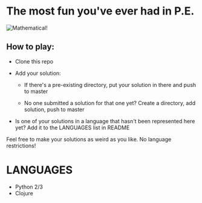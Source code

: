 # The most fun you've ever had in P.E. #

![Mathematical!](http://data.whicdn.com/images/21995796/large.jpg)

## How to play: ##


* Clone this repo

* Add your solution:

	* If there's a pre-existing directory, put your solution in there and push to master

	* No one submitted a solution for that one yet? Create a directory, add solution, push to master

* Is one of your solutions in a language that hasn't been represented here yet? Add it to the LANGUAGES list in README


Feel free to make your solutions as weird as you like. No language restrictions!


LANGUAGES
=========

* Python 2/3
* Clojure
